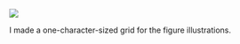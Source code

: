 ![](https://db-feed.s3.amazonaws.com/legacy/Screen_Shot_2018_06_11_at_2_20_36_PM-1528741293927.png)

I made a one-character-sized grid for the figure illustrations.

